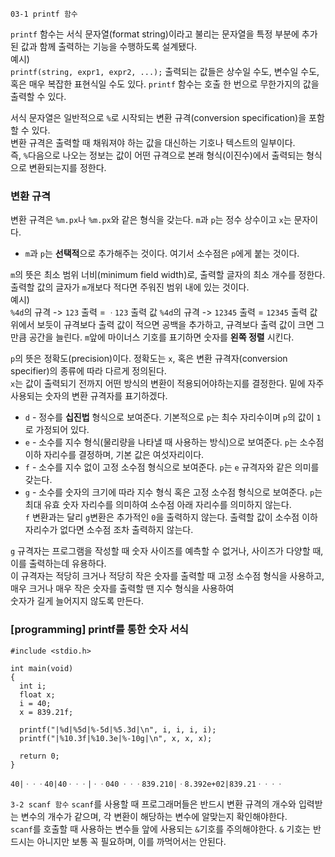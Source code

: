 ```03-1 printf 함수```

```printf``` 함수는 서식 문자열(format string)이라고 불리는 문자열을 특정 부분에 추가된 값과 함께 출력하는 기능을 수행하도록 설계됐다.  
예시)  
```printf(string, expr1, expr2, ...);```
출력되는 값들은 상수일 수도, 변수일 수도, 혹은 매우 복잡한 표현식일 수도 있다. ```printf``` 함수는 호출 한 번으로 무한가지의 값을 출력할 수 있다.  

서식 문자열은 일반적으로 ```%```로 시작되는 변환 규격(conversion specification)을 포함할 수 있다.  
변환 규격은 출력할 때 채워져야 하는 값을 대신하는 기호나 텍스트의 일부이다.  
즉, ```%```다음으로 나오는 정보는 값이 어떤 규격으로 본래 형식(이진수)에서 출력되는 형식으로 변환되는지를 정한다.

### 변환 규격  
변환 규격은 ```%m.px```나 ```%m.px```와 같은 형식을 갖는다. ```m```과 ```p```는 정수 상수이고 ```x```는 문자이다.  
+ ```m```과 ```p```는 **선택적**으로 추가해주는 것이다. 여기서 소수점은 ```p```에게 붙는 것이다.

```m```의 뜻은 최소 범위 너비(minimum field width)로, 출력할 글자의 최소 개수를 정한다. 출력할 값의 글자가 ```m```개보다 적다면 주워진 범위 내에 있는 것이다.  
예시)  
```%4d```의 규격 -> ```123``` 출력 = ```ㆍ123``` 출력 값
```%4d```의 규격 -> ```12345``` 출력 = ```12345``` 출력 값  
위에서 보듯이 규격보다 출력 값이 적으면 공백을 추가하고, 규격보다 출력 값이 크면 그만큼 공간을 늘린다.
```m```앞에 마이너스 기호를 표기하면 숫자를 **왼쪽 정렬** 시킨다.

```p```의 뜻은 정확도(precision)이다. 정확도는 ```x```, 혹은 변환 규격자(conversion specifier)의 종류에 따라 다르게 정의된다.  
```x```는 값이 출력되기 전까지 어떤 방식의 변환이 적용되어야하는지를 결정한다. 밑에 자주 사용되는 숫자의 변환 규격자를 표기하겠다.
+ ```d``` - 정수를 **십진법** 형식으로 보여준다. 기본적으로 ```p```는 최수 자리수이며 ```p```의 값이 ```1```로 가정되어 있다.
+ ```e``` - 소수를 지수 형식(물리량을 나타낼 때 사용하는 방식)으로 보여준다. ```p```는 소수점 이하 자리수를 결정하며, 기본 값은 여섯자리이다.
+ ```f``` - 소수를 지수 없이 고정 소수점 형식으로 보여준다. ```p```는 ```e``` 규격자와 같은 의미를 갖는다.
+ ```g``` - 소수를 숫자의 크기에 따라 지수 형식 혹은 고정 소수점 형식으로 보여준다. ```p```는 최대 유효 숫자 자리수를 의미하여 소수점 아래 자리수를 의미하지 않는다.  
```f``` 변환과는 달리 ```g```변환은 추가적인 ```0```을 출력하지 않는다. 출력할 값이 소수점 이하 자리수가 없다면 소수점 조차 출력하지 않는다.

```g``` 규격자는 프로그램을 작성할 때 숫자 사이즈를 예측할 수 없거나, 사이즈가 다양할 때, 이를 출력하는데 유용하다.  
이 규격자는 적당히 크거나 적당히 작은 숫자를 출력할 때 고정 소수점 형식을 사용하고, 매우 크거나 매우 작은 숫자를 출력할 땐 지수 형식을 사용하여  
숫자가 길게 늘어지지 않도록 만든다.

### [programming] printf를 통한 숫자 서식
```
#include <stdio.h>

int main(void)
{
  int i;
  float x;
  i = 40;
  x = 839.21f;

  printf("|%d|%5d|%-5d|%5.3d|\n", i, i, i, i);
  printf("|%10.3f|%10.3e|%-10g|\n", x, x, x);

  return 0;
}
```
```40|ㆍㆍㆍ40|40ㆍㆍㆍ|ㆍㆍ040```
```ㆍㆍㆍ839.210|ㆍ8.392e+02|839.21ㆍㆍㆍㆍ```

```3-2 scanf 함수```
```scanf```를 사용할 때 프로그래머들은 반드시 변환 규격의 개수와 입력받는 변수의 개수가 같으며, 각 변환이 해당하는 변수에 알맞는지 확인해야한다.  
```scanf```를 호출할 때 사용하는 변수들 앞에 사용되는 ```&```기호를 주의해야한다. ```&``` 기호는 반드시는 아니지만 보통 꼭 필요하며, 이를 까먹어서는 안된다.  
